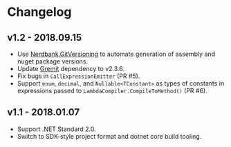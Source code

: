 # Changelog

## v1.2 - 2018.09.15
- Use [Nerdbank.GitVersioning](https://github.com/AArnott/Nerdbank.GitVersioning) to automate generation of assembly 
  and nuget package versions.
- Update [Gremit](https://github.com/skbkontur/gremit) dependency to v2.3.6.
- Fix bugs in `CallExpressionEmitter` (PR #5).
- Support `enum`, `decimal`, and `Nullable<TConstant>` as types of constants in expressions passed 
  to `LambdaCompiler.CompileToMethod()` (PR #6).

## v1.1 - 2018.01.07
- Support .NET Standard 2.0.
- Switch to SDK-style project format and dotnet core build tooling.
